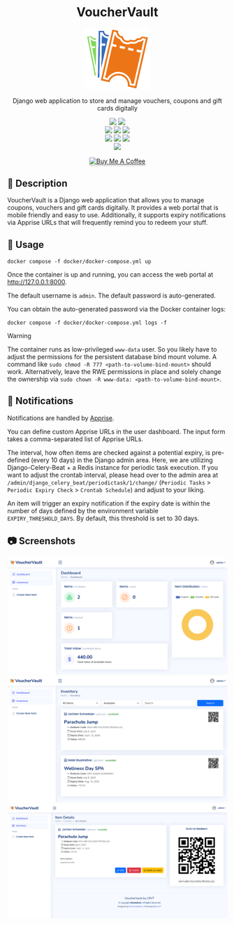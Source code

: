 <div align="center" width="100%">
    <h1>VoucherVault</h1>
    <img width="150px" src="myapp/static/assets/img/logo.png">
    <p>Django web application to store and manage vouchers, coupons and gift cards digitally</p><p>
    <a target="_blank" href="https://github.com/l4rm4nd"><img src="https://img.shields.io/badge/maintainer-LRVT-orange" /></a>
    <a target="_blank" href="https://GitHub.com/l4rm4nd/VoucherVault/graphs/contributors/"><img src="https://img.shields.io/github/contributors/l4rm4nd/VoucherVault.svg" /></a><br>
    <a target="_blank" href="https://GitHub.com/l4rm4nd/VoucherVault/commits/"><img src="https://img.shields.io/github/last-commit/l4rm4nd/VoucherVault.svg" /></a>
    <a target="_blank" href="https://GitHub.com/l4rm4nd/VoucherVault/issues/"><img src="https://img.shields.io/github/issues/l4rm4nd/VoucherVault.svg" /></a>
    <a target="_blank" href="https://github.com/l4rm4nd/VoucherVault/issues?q=is%3Aissue+is%3Aclosed"><img src="https://img.shields.io/github/issues-closed/l4rm4nd/VoucherVault.svg" /></a><br>
        <a target="_blank" href="https://github.com/l4rm4nd/VoucherVault/stargazers"><img src="https://img.shields.io/github/stars/l4rm4nd/VoucherVault.svg?style=social&label=Star" /></a>
    <a target="_blank" href="https://github.com/l4rm4nd/VoucherVault/network/members"><img src="https://img.shields.io/github/forks/l4rm4nd/VoucherVault.svg?style=social&label=Fork" /></a>
    <a target="_blank" href="https://github.com/l4rm4nd/VoucherVault/watchers"><img src="https://img.shields.io/github/watchers/l4rm4nd/VoucherVault.svg?style=social&label=Watch" /></a><br>
    <a target="_blank" href="https://hub.docker.com/r/l4rm4nd/vouchervault"><img src="https://badgen.net/badge/icon/l4rm4nd%2Fvouchervault:latest?icon=docker&label" /></a><br><p>
    <a href="https://www.buymeacoffee.com/LRVT" target="_blank"><img src="https://www.buymeacoffee.com/assets/img/custom_images/orange_img.png" alt="Buy Me A Coffee" style="height: 41px !important;width: 174px !important;box-shadow: 0px 3px 2px 0px rgba(190, 190, 190, 0.5) !important;-webkit-box-shadow: 0px 3px 2px 0px rgba(190, 190, 190, 0.5) !important;" ></a>
</div>

## 💬 Description

VoucherVault is a Django web application that allows you to manage coupons, vouchers and gift cards digitally. It provides a web portal that is mobile friendly and easy to use. Additionally, it supports expiry notifications via Apprise URLs that will frequently remind you to redeem your stuff.

## 🐳 Usage

````
docker compose -f docker/docker-compose.yml up
````

Once the container is up and running, you can access the web portal at http://127.0.0.1:8000. 

The default username is `admin`. The default password is auto-generated.

You can obtain the auto-generated password via the Docker container logs:

````
docker compose -f docker/docker-compose.yml logs -f
````

> [!WARNING]
> The container runs as low-privileged `www-data` user. So you likely have to adjust the permissions for the persistent database bind mount volume. A command like `sudo chmod -R 777 <path-to-volume-bind-mount>` should work. Alternatively, leave the RWE permissions in place and solely change the ownership via `sudo chown -R www-data: <path-to-volume-bind-mount>`.

## 🔔 Notifications

Notifications are handled by [Apprise](https://github.com/caronc/apprise). 

You can define custom Apprise URLs in the user dashboard. The input form takes a comma-separated list of Apprise URLs.

The interval, how often items are checked against a potential expiry, is pre-defined (every 10 days) in the Django admin area. Here, we are utilizing Django-Celery-Beat + a Redis instance for periodic task execution. If you want to adjust the crontab interval, please head over to the admin area at `/admin/django_celery_beat/periodictask/1/change/` (`Periodic Tasks` > `Periodic Expiry Check` > `Crontab Schedule`) and adjust to your liking.

An item will trigger an expiry notification if the expiry date is within the number of days defined by the environment variable `EXPIRY_THRESHOLD_DAYS`. By default, this threshold is set to 30 days.

## 📷 Screenshots

<img src="screenshots/dashboard.png">

<img src="screenshots/items.png">

<img src="screenshots/item-details.png">
